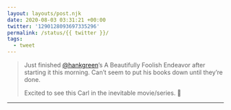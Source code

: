 ```yaml
---
layout: layouts/post.njk
date: 2020-08-03 03:31:21 +00:00
twitter: '1290128093697335296'
permalink: /status/{{ twitter }}/
tags: 
  - tweet
---
```


> Just finished [@hankgreen](https://twitter.com/hankgreen)’s A Beautifully Foolish Endeavor after starting it this morning. Can’t seem to put his books down until they’re done.
> 
> Excited to see this Carl in the inevitable movie/series. 💚

---
